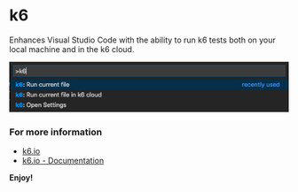 # k6

Enhances Visual Studio Code with the ability to run k6 tests both on your local machine and in the k6 cloud.

![VS Code k6 Commands](vscode-commands.png)

### For more information

- [k6.io](https://k6.io)
- [k6.io - Documentation](https://k6.io/docs/)

**Enjoy!**
